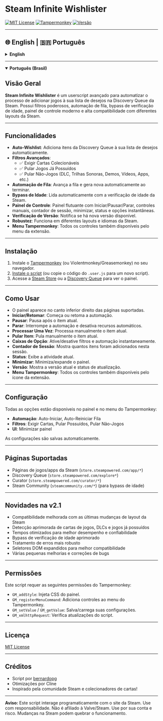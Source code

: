 <!-- filepath: /home/bitter/dev/Scripts/steam-infinite-wishlister/README.md -->

# Steam Infinite Wishlister

[![MIT License](https://img.shields.io/badge/license-MIT-blue.svg)](./LICENSE)
[![Tampermonkey](https://img.shields.io/badge/Userscript-Tampermonkey-brightgreen.svg)](https://www.tampermonkey.net/)
[![Versão](https://img.shields.io/badge/versão-2.1-orange.svg)]()

---

## 🌐 English | 🇧🇷 Português

<details>
<summary><strong>English</strong></summary>

## Overview

**Steam Infinite Wishlister** is an advanced userscript for automating the Steam Discovery Queue wishlisting process. It features powerful filtering, queue automation, age gate bypass, a modern control panel, and robust compatibility with Steam's ever-changing layout.

---

## Features

- **Auto-Wishlist**: Adds items from the Discovery Queue to your wishlist automatically.
- **Powerful Filtering**:
  - ✅ Require Trading Cards
  - ✅ Skip Owned Games
  - ✅ Skip Non-Games (DLC, Soundtracks, Demos, Videos, Apps, etc.)
- **Queue Automation**: Advances queue, auto-generates new queue when finished.
- **Age Gate Bypass**: Handles Steam's age verification automatically.
- **Enhanced UI Panel**: Floating panel with Start/Pause/Stop, manual controls, session counter, minimize, status, and instant config toggles.
- **Version Check**: Notifies you if a new version is available.
- **Robustness**: Works across different Steam layouts and languages.
- **Tampermonkey Menu Integration**: All controls also available via the extension menu.

---

## Installation

1. Install [Tampermonkey](https://www.tampermonkey.net/) (or Violentmonkey/Greasemonkey) for your browser.
2. [Install the script](https://raw.githubusercontent.com/bernardopg/steam-wishlist-looper/main/SteamInfiniteWishlister.user.js) (or copy the code from `.user.js` to a new script).
3. Visit the [Steam Store](https://store.steampowered.com/) or [Discovery Queue](https://store.steampowered.com/explore/) to see the UI panel.

---

## Usage

- The control panel appears in the bottom-right on supported Steam pages.
- **Start/Resume**: Begin or resume automation.
- **Pause**: Pauses after current item.
- **Stop**: Halts automation and disables auto features.
- **Process Once**: Manually process the current item.
- **Skip Item**: Manually skip the current item.
- **Checkboxes**: Toggle filters and automation instantly.
- **Session Counter**: Shows how many items were wishlisted this session.
- **Status**: Displays current activity.
- **Minimize**: Collapse/expand the panel.
- **Version**: Shows current version and update status.
- **Tampermonkey Menu**: All controls also available via the extension icon.

---

## Configuration

All options are available in the UI panel and Tampermonkey menu:
- **Automation**: Auto-Start, Auto-Restart Queue
- **Filtering**: Require Cards, Skip Owned, Skip Non-Games
- **UI**: Minimize toggle

Settings are saved automatically.

---

## Supported Pages

- Steam game/app pages (`store.steampowered.com/app/*`)
- Discovery Queue (`store.steampowered.com/explore*`)
- Curator pages (`store.steampowered.com/curator/*`)
- Steam Community (`steamcommunity.com/*`) (for age gate bypass)

---

## What's New in v2.1

- Improved compatibility with Steam's latest UI layout changes
- Enhanced detection of game cards, DLCs, and owned games
- Optimized timing for better performance and reliability
- Improved age verification bypass
- More robust error handling
- Expanded DOM selectors for better compatibility
- Various minor improvements and bug fixes

---

## Permissions

This script requires the following Tampermonkey permissions:
- `GM_addStyle`: Inject CSS for the UI panel.
- `GM_registerMenuCommand`: Add controls to the Tampermonkey menu.
- `GM_setValue` / `GM_getValue`: Save/load your settings.
- `GM_xmlhttpRequest`: Check for script updates.

---

## License

[MIT License](./LICENSE)

---

## Credits

- Script by [bernardopg](https://github.com/bernardopg)
- Optimizations by Cline
- Inspired by the Steam community and card collectors!

---

**Disclaimer:** This script interacts with the Steam website programmatically. Use responsibly. Not affiliated with Valve/Steam. Use at your own risk. Steam updates may break functionality.

</details>

---

<details open>
<summary><strong>Português (Brasil)</strong></summary>

## Visão Geral

**Steam Infinite Wishlister** é um userscript avançado para automatizar o processo de adicionar jogos à sua lista de desejos na Discovery Queue da Steam. Possui filtros poderosos, automação de fila, bypass de verificação de idade, painel de controle moderno e alta compatibilidade com diferentes layouts da Steam.

---

## Funcionalidades

- **Auto-Wishlist**: Adiciona itens da Discovery Queue à sua lista de desejos automaticamente.
- **Filtros Avançados**:
  - ✅ Exigir Cartas Colecionáveis
  - ✅ Pular Jogos Já Possuídos
  - ✅ Pular Não-Jogos (DLC, Trilhas Sonoras, Demos, Vídeos, Apps, etc.)
- **Automação de Fila**: Avança a fila e gera nova automaticamente ao terminar.
- **Bypass de Idade**: Lida automaticamente com a verificação de idade da Steam.
- **Painel de Controle**: Painel flutuante com Iniciar/Pausar/Parar, controles manuais, contador de sessão, minimizar, status e opções instantâneas.
- **Verificação de Versão**: Notifica se há nova versão disponível.
- **Robustez**: Funciona em diferentes layouts e idiomas da Steam.
- **Menu Tampermonkey**: Todos os controles também disponíveis pelo menu da extensão.

---

## Instalação

1. Instale o [Tampermonkey](https://www.tampermonkey.net/) (ou Violentmonkey/Greasemonkey) no seu navegador.
2. [Instale o script](https://raw.githubusercontent.com/bernardopg/steam-wishlist-looper/main/SteamInfiniteWishlister.user.js) (ou copie o código do `.user.js` para um novo script).
3. Acesse a [Steam Store](https://store.steampowered.com/) ou a [Discovery Queue](https://store.steampowered.com/explore/) para ver o painel.

---

## Como Usar

- O painel aparece no canto inferior direito das páginas suportadas.
- **Iniciar/Retomar**: Começa ou retoma a automação.
- **Pausar**: Pausa após o item atual.
- **Parar**: Interrompe a automação e desativa recursos automáticos.
- **Processar Uma Vez**: Processa manualmente o item atual.
- **Pular Item**: Pula manualmente o item atual.
- **Caixas de Opção**: Ative/desative filtros e automação instantaneamente.
- **Contador de Sessão**: Mostra quantos itens foram adicionados nesta sessão.
- **Status**: Exibe a atividade atual.
- **Minimizar**: Minimiza/expande o painel.
- **Versão**: Mostra a versão atual e status de atualização.
- **Menu Tampermonkey**: Todos os controles também disponíveis pelo ícone da extensão.

---

## Configuração

Todas as opções estão disponíveis no painel e no menu do Tampermonkey:
- **Automação**: Auto-Iniciar, Auto-Reiniciar Fila
- **Filtros**: Exigir Cartas, Pular Possuídos, Pular Não-Jogos
- **UI**: Minimizar painel

As configurações são salvas automaticamente.

---

## Páginas Suportadas

- Páginas de jogos/apps da Steam (`store.steampowered.com/app/*`)
- Discovery Queue (`store.steampowered.com/explore*`)
- Curator (`store.steampowered.com/curator/*`)
- Steam Community (`steamcommunity.com/*`) (para bypass de idade)

---

## Novidades na v2.1

- Compatibilidade melhorada com as últimas mudanças de layout da Steam
- Detecção aprimorada de cartas de jogos, DLCs e jogos já possuídos
- Tempos otimizados para melhor desempenho e confiabilidade
- Bypass de verificação de idade aprimorado
- Tratamento de erros mais robusto
- Seletores DOM expandidos para melhor compatibilidade
- Várias pequenas melhorias e correções de bugs

---

## Permissões

Este script requer as seguintes permissões do Tampermonkey:
- `GM_addStyle`: Injeta CSS do painel.
- `GM_registerMenuCommand`: Adiciona controles ao menu do Tampermonkey.
- `GM_setValue` / `GM_getValue`: Salva/carrega suas configurações.
- `GM_xmlhttpRequest`: Verifica atualizações do script.

---

## Licença

[MIT License](./LICENSE)

---

## Créditos

- Script por [bernardopg](https://github.com/bernardopg)
- Otimizações por Cline
- Inspirado pela comunidade Steam e colecionadores de cartas!

---

**Aviso:** Este script interage programaticamente com o site da Steam. Use com responsabilidade. Não é afiliado à Valve/Steam. Use por sua conta e risco. Mudanças na Steam podem quebrar o funcionamento.

</details>
